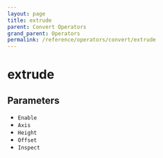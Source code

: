 ```yaml
---
layout: page
title: extrude
parent: Convert Operators
grand_parent: Operators
permalink: /reference/operators/convert/extrude
---
```


# extrude

## Parameters

* `Enable`
* `Axis`
* `Height`
* `Offset`
* `Inspect`
